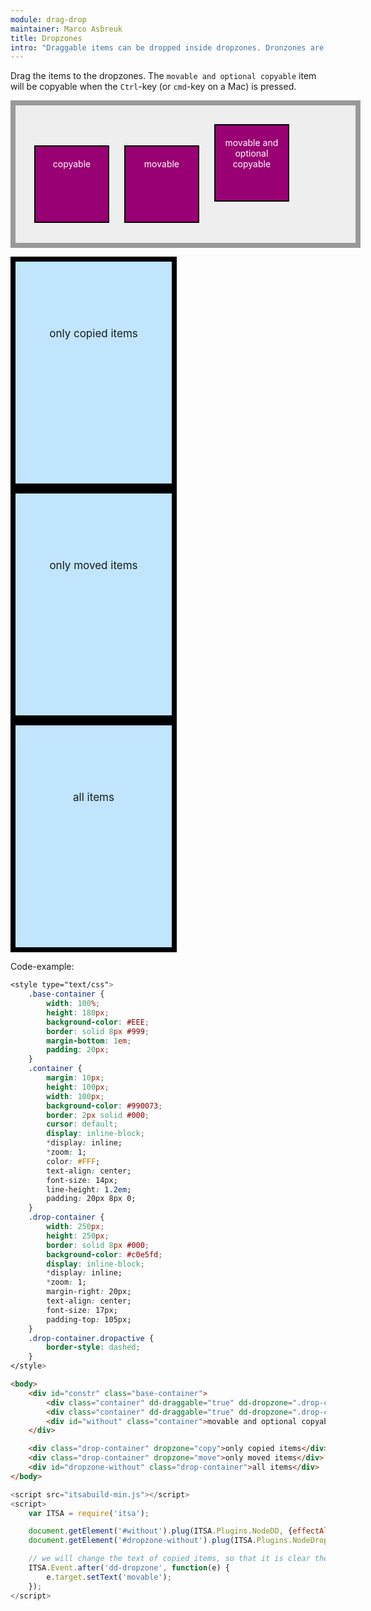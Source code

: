 ```yaml
---
module: drag-drop
maintainer: Marco Asbreuk
title: Dropzones
intro: "Draggable items can be dropped inside dropzones. Dronzones are HtmlElements that have the attribute: <b>dropzone=\"true | move | copy\"</b>. The attribute-value determines what will be accepted when dropped. The draggable items on the other hand, need the attribute: <b>dd-effect-allowed=\"all | move | copy\"</b> which marks the Element so it can be inspected by the dropzone if it is accepted.<br><br>Once a draggable item has a dropzone set, it will return to its original place when it is dropped outside the dropzone.<br><br>Copied items are duplicated: once duplicated, they are only movable."
---
```


<style type="text/css">
    .base-container {
        width: 100%;
        height: 180px;
        background-color: #EEE;
        border: solid 8px #999;
        margin-bottom: 1em;
        padding: 20px;
    }
    .container {
        margin: 10px;
        height: 100px;
        width: 100px;
        background-color: #990073;
        border: 2px solid #000;
        cursor: default;
        display: inline-block;
        *display: inline;
        *zoom: 1;
        color: #FFF;
        text-align: center;
        font-size: 14px;
        line-height: 1.2em;
        padding: 20px 8px 0;
    }
    .drop-container {
        width: 250px;
        height: 250px;
        border: solid 8px #000;
        background-color: #c0e5fd;
        display: inline-block;
        *display: inline;
        *zoom: 1;
        margin-right: 20px;
        text-align: center;
        font-size: 17px;
        padding-top: 105px;
    }
    .drop-container.dropactive {
        border-style: dashed;
    }
</style>

Drag the items to the dropzones. The `movable and optional copyable` item will be copyable when the `Ctrl`-key (or `cmd`-key on a Mac) is pressed.

<div id="constr" class="base-container">
    <div class="container" dd-draggable="true" dd-dropzone=".drop-container" dd-effect-allowed="copy">copyable</div>
    <div class="container" dd-draggable="true" dd-dropzone=".drop-container" dd-effect-allowed="move">movable</div>
    <div id="without" class="container">movable and optional copyable</div>
</div>

<div class="drop-container" dropzone="copy">only copied items</div>
<div class="drop-container" dropzone="move">only moved items</div>
<div id="dropzone-without" class="drop-container">all items</div>


<p class="spaced">Code-example:</p>

```css
<style type="text/css">
    .base-container {
        width: 100%;
        height: 180px;
        background-color: #EEE;
        border: solid 8px #999;
        margin-bottom: 1em;
        padding: 20px;
    }
    .container {
        margin: 10px;
        height: 100px;
        width: 100px;
        background-color: #990073;
        border: 2px solid #000;
        cursor: default;
        display: inline-block;
        *display: inline;
        *zoom: 1;
        color: #FFF;
        text-align: center;
        font-size: 14px;
        line-height: 1.2em;
        padding: 20px 8px 0;
    }
    .drop-container {
        width: 250px;
        height: 250px;
        border: solid 8px #000;
        background-color: #c0e5fd;
        display: inline-block;
        *display: inline;
        *zoom: 1;
        margin-right: 20px;
        text-align: center;
        font-size: 17px;
        padding-top: 105px;
    }
    .drop-container.dropactive {
        border-style: dashed;
    }
</style>
```

```html
<body>
    <div id="constr" class="base-container">
        <div class="container" dd-draggable="true" dd-dropzone=".drop-container" dd-effect-allowed="copy">copyable</div>
        <div class="container" dd-draggable="true" dd-dropzone=".drop-container" dd-effect-allowed="move">movable</div>
        <div id="without" class="container">movable and optional copyable</div>
    </div>

    <div class="drop-container" dropzone="copy">only copied items</div>
    <div class="drop-container" dropzone="move">only moved items</div>
    <div id="dropzone-without" class="drop-container">all items</div>
</body>
```

```js
<script src="itsabuild-min.js"></script>
<script>
    var ITSA = require('itsa');

    document.getElement('#without').plug(ITSA.Plugins.NodeDD, {effectAllowed: 'all', dropzone: '.drop-container'});
    document.getElement('#dropzone-without').plug(ITSA.Plugins.NodeDropzone);

    // we will change the text of copied items, so that it is clear they are only movable
    ITSA.Event.after('dd-dropzone', function(e) {
        e.target.setText('movable');
    });
</script>
```

<script src="../../dist/itsabuild-min.js"></script>
<script>
    var ITSA = require('itsa');

    document.getElement('#without').plug(ITSA.Plugins.NodeDD, {effectAllowed: 'all', dropzone: '.drop-container'});
    document.getElement('#dropzone-without').plug(ITSA.Plugins.NodeDropzone);

    // we will change the text of copied items, so that it is clear they are only movable
    ITSA.Event.after('dd-dropzone', function(e) {
        e.target.setText('movable');
    });
</script>
